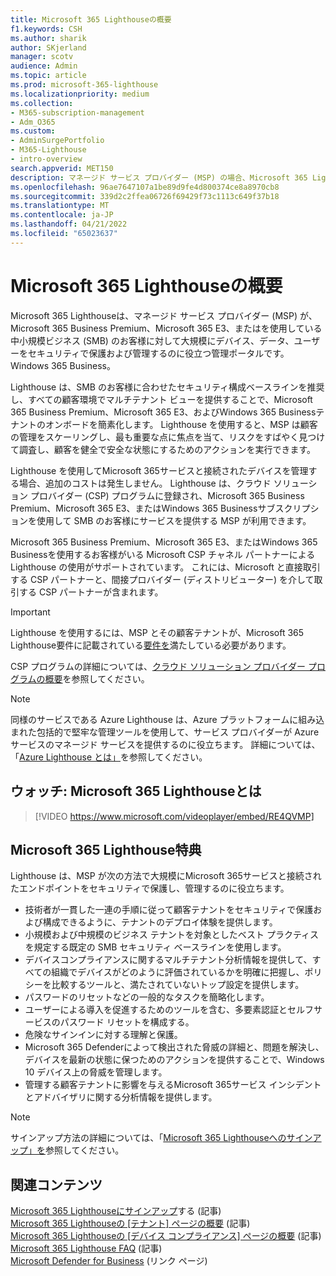 ```yaml
---
title: Microsoft 365 Lighthouseの概要
f1.keywords: CSH
ms.author: sharik
author: SKjerland
manager: scotv
audience: Admin
ms.topic: article
ms.prod: microsoft-365-lighthouse
ms.localizationpriority: medium
ms.collection:
- M365-subscription-management
- Adm_O365
ms.custom:
- AdminSurgePortfolio
- M365-Lighthouse
- intro-overview
search.appverid: MET150
description: マネージド サービス プロバイダー (MSP) の場合、Microsoft 365 Lighthouseが顧客テナントを 1 か所でセキュリティで保護および管理するのに役立つ方法について説明します。
ms.openlocfilehash: 96ae7647107a1be89d9fe4d800374ce8a8970cb8
ms.sourcegitcommit: 339d2c2ffea06726f69429f73c1113c649f37b18
ms.translationtype: MT
ms.contentlocale: ja-JP
ms.lasthandoff: 04/21/2022
ms.locfileid: "65023637"
---
```

# <a name="overview-of-microsoft-365-lighthouse"></a>Microsoft 365 Lighthouseの概要

Microsoft 365 Lighthouseは、マネージド サービス プロバイダー (MSP) が、Microsoft 365 Business Premium、Microsoft 365 E3、またはを使用している中小規模ビジネス (SMB) のお客様に対して大規模にデバイス、データ、ユーザーをセキュリティで保護および管理するのに役立つ管理ポータルです。Windows 365 Business。 

Lighthouse は、SMB のお客様に合わせたセキュリティ構成ベースラインを推奨し、すべての顧客環境でマルチテナント ビューを提供することで、Microsoft 365 Business Premium、Microsoft 365 E3、およびWindows 365 Businessテナントのオンボードを簡素化します。 Lighthouse を使用すると、MSP は顧客の管理をスケーリングし、最も重要な点に焦点を当て、リスクをすばやく見つけて調査し、顧客を健全で安全な状態にするためのアクションを実行できます。

Lighthouse を使用してMicrosoft 365サービスと接続されたデバイスを管理する場合、追加のコストは発生しません。 Lighthouse は、クラウド ソリューション プロバイダー (CSP) プログラムに登録され、Microsoft 365 Business Premium、Microsoft 365 E3、またはWindows 365 Businessサブスクリプションを使用して SMB のお客様にサービスを提供する MSP が利用できます。

Microsoft 365 Business Premium、Microsoft 365 E3、またはWindows 365 Businessを使用するお客様がいる Microsoft CSP チャネル パートナーによる Lighthouse の使用がサポートされています。 これには、Microsoft と直接取引する CSP パートナーと、間接プロバイダー (ディストリビューター) を介して取引する CSP パートナーが含まれます。 

> [!IMPORTANT] 
> Lighthouse を使用するには、MSP とその顧客テナントが、Microsoft 365 Lighthouse要件に記載されている[要件を](m365-lighthouse-requirements.md)満たしている必要があります。     

CSP プログラムの詳細については、[クラウド ソリューション プロバイダー プログラムの概要](/partner-center/csp-overview)を参照してください。

> [!NOTE]  
> 同様のサービスである Azure Lighthouse は、Azure プラットフォームに組み込まれた包括的で堅牢な管理ツールを使用して、サービス プロバイダーが Azure サービスのマネージド サービスを提供するのに役立ちます。 詳細については、「[Azure Lighthouse とは」](/azure/lighthouse/overview)を参照してください。   

## <a name="watch-what-is-microsoft-365-lighthouse"></a>ウォッチ: Microsoft 365 Lighthouseとは

> [!VIDEO https://www.microsoft.com/videoplayer/embed/RE4QVMP]

## <a name="microsoft-365-lighthouse-benefits"></a>Microsoft 365 Lighthouse特典

Lighthouse は、MSP が次の方法で大規模にMicrosoft 365サービスと接続されたエンドポイントをセキュリティで保護し、管理するのに役立ちます。

- 技術者が一貫した一連の手順に従って顧客テナントをセキュリティで保護および構成できるように、テナントのデプロイ体験を提供します。 
- 小規模および中規模のビジネス テナントを対象としたベスト プラクティスを規定する既定の SMB セキュリティ ベースラインを使用します。 
- デバイスコンプライアンスに関するマルチテナント分析情報を提供して、すべての組織でデバイスがどのように評価されているかを明確に把握し、ポリシーを比較するツールと、満たされていないトップ設定を提供します。 
- パスワードのリセットなどの一般的なタスクを簡略化します。
- ユーザーによる導入を促進するためのツールを含む、多要素認証とセルフサービスのパスワード リセットを構成する。 
- 危険なサインインに対する理解と保護。
- Microsoft 365 Defenderによって検出された脅威の詳細と、問題を解決し、デバイスを最新の状態に保つためのアクションを提供することで、Windows 10 デバイス上の脅威を管理します。
- 管理する顧客テナントに影響を与えるMicrosoft 365サービス インシデントとアドバイザリに関する分析情報を提供します。

> [!NOTE] 
> サインアップ方法の詳細については、「[Microsoft 365 Lighthouseへのサインアップ」を](m365-lighthouse-sign-up.md)参照してください。

## <a name="related-content"></a>関連コンテンツ

[Microsoft 365 Lighthouseにサインアップ](m365-lighthouse-sign-up.md)する (記事)  
[Microsoft 365 Lighthouseの [テナント] ページの概要](m365-lighthouse-tenants-page-overview.md) (記事)   
[Microsoft 365 Lighthouseの [デバイス コンプライアンス] ページの概要](m365-lighthouse-device-compliance-page-overview.md) (記事)   
[Microsoft 365 Lighthouse FAQ](m365-lighthouse-faq.yml) (記事)   
[Microsoft Defender for Business](../security/defender-business/index.yml) (リンク ページ)